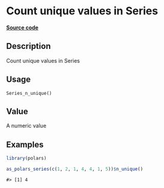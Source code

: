 

# Count unique values in Series

[**Source code**](https://github.com/pola-rs/r-polars/tree/main/R/series__series.R#L998)

## Description

Count unique values in Series

## Usage

<pre><code class='language-R'>Series_n_unique()
</code></pre>

## Value

A numeric value

## Examples

``` r
library(polars)

as_polars_series(c(1, 2, 1, 4, 4, 1, 5))$n_unique()
```

    #> [1] 4
